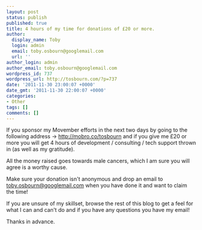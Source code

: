 ```yaml
---
layout: post
status: publish
published: true
title: 4 hours of my time for donations of £20 or more.
author:
  display_name: Toby
  login: admin
  email: toby.osbourn@googlemail.com
  url: ''
author_login: admin
author_email: toby.osbourn@googlemail.com
wordpress_id: 737
wordpress_url: http://tosbourn.com/?p=737
date: '2011-11-30 23:00:07 +0000'
date_gmt: '2011-11-30 22:00:07 +0000'
categories:
- Other
tags: []
comments: []
---
```

<p>If you sponsor my Movember efforts in the next two days by going to the following address -&gt; <a href="http://mobro.co/tosbourn">http://mobro.co/tosbourn</a> and if you give me £20 or more you will get 4 hours of development / consulting / tech support thrown in (as well as my gratitude).</p>
<p>All the money raised goes towards male cancers, which I am sure you will agree is a worthy cause.</p>
<p>Make sure your donation isn't anonymous and drop an email to <a href="mailto:toby.osbourn@googlemail.com">toby.osbourn@googlemail.com</a> when you have done it and want to claim the time!</p>
<p>If you are unsure of my skillset, browse the rest of this blog to get a feel for what I can and can't do and if you have any questions you have my email!</p>
<p>Thanks in advance.</p>
